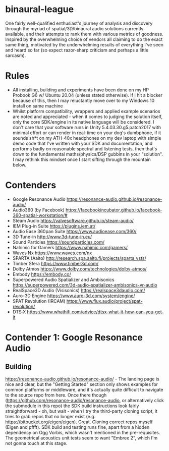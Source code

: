 # binaural-league
One fairly well-qualified enthusiast's journey of analysis and discovery through the myriad of spatial/3D/binaural audio solutions currently available, and their attempts to rank them with various metrics of goodness. Inspired by the overwhelming choice of vendors all claiming to do the exact same thing, motivated by the underwhelming results of everything I've seen and heard so far (so expect razor-sharp criticism and perhaps a little sarcasm).

# Rules
* All installing, building and experiments have been done on my HP Probook G6 w/ Ubuntu 20.04 (unless stated otherwise). If I hit a blocker because of this, then I may reluctantly move over to my Windows 10 install on same machine
* Whilst platform compatibility, wrappers and applied example scenarios are noted and appreciated - when it comes to judging the solution itself, only the core SDK/engine in its native language will be considered. I don't care that your software runs in Unity 5.4.03.30.g5.patch2017 with minimal effort or can render in real-time on your dog's dumbphone, if it sounds sh\*t on my ATH-40x headphones on my dev laptop with simple demo code that I've written with your SDK and documentation, and performs badly on reasonable spectral and listening tests, then that's down to the fundamental maths/physics/DSP gubbins in your "solution".
I may rethink this mindset once I start sifting through the mountain below.

# Contenders
* Google Resonance Audio https://resonance-audio.github.io/resonance-audio/
* Audio360 (by Facebook) https://facebookincubator.github.io/facebook-360-spatial-workstation/#
* Steam Audio https://valvesoftware.github.io/steam-audio/
* IEM Plug-in Suite https://plugins.iem.at/
* Audio Ease 360pan Suite https://www.audioease.com/360/
* 3D Tune-in http://www.3d-tune-in.eu/
* Sound Particles https://soundparticles.com/
* Nahimic for Gamers https://www.nahimic.com/gamers/
* Waves Nx https://www.waves.com/nx
* SPARTA (Aalto) http://research.spa.aalto.fi/projects/sparta_vsts/
* Timber Sfera https://www.timber3d.com/
* Dolby Atmos https://www.dolby.com/technologies/dolby-atmos/
* Embody https://embody.co/
* Superpowered Audio Spatializer and Ambisonics https://superpowered.com/3d-audio-spatializer-ambisonics-vr-audio
* RealSpace3D Audio (Visisonics) https://realspace3daudio.com/
* Auro-3D Engine https://www.auro-3d.com/system/engine/
* SPAT Revolution (IRCAM) https://www.flux.audio/project/spat-revolution/
* DTS:X https://www.whathifi.com/advice/dtsx-what-it-how-can-you-get-it

# Contender 1: Google Resonance Audio

## Building
https://resonance-audio.github.io/resonance-audio/ - The landing page is nice and clear, but the "Getting Started" section only shows examples for common platforms or middleware, and it's actually quite difficult to navigate to the source repo from here. Once there though (https://github.com/resonance-audio/resonance-audio, or alternatively click the submodule in this repo) the SDK build instructions look fairly straightforward - oh, but wait - when I try the third-party cloning script, it tries to grab repos that no longer exist (e.g. https://bitbucket.org/eigen/eigen). Great. Cloning correct repos myself (Eigen and pffft). SDK build and testing runs fine, apart from a hidden dependency on Ogg Vorbis, which wasn't mentioned in the pre-requisites. The geometrical acoustics unit tests seem to want "Embree 2", which I'm not gonna touch at this stage.
